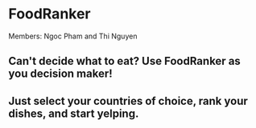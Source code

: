 # FoodRanker

Members: Ngoc Pham and Thi Nguyen

## Can't decide what to eat? Use **FoodRanker** as you decision maker!
## Just select your countries of choice, rank your dishes, and start yelping.
